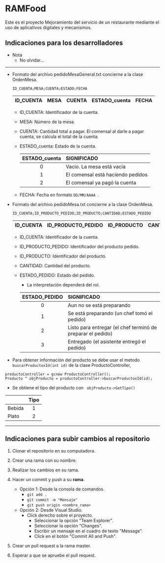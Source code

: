 # RAMFood
Este es el proyecto Mejoramiento del servicio de un restaurante mediante el uso de aplicativos digitales y mecanismos.

## Indicaciones para los desarrolladores
* Nota
	* No olvidar...

---
* Formato del archivo pedidoMesaGeneral.txt concierne a la clase OrdenMesa.

	``` ID_CUENTA;MESA;CUENTA;ESTADO;FECHA ```

	| ID_CUENTA | MESA | CUENTA | ESTADO_cuenta | FECHA |
	|------------|------|--------|--------|-------|

	* ID_CUENTA: Identificador de la cuenta.
	* MESA: Número de la mesa.
	* CUENTA: Cantidad total a pagar. El comensal al darle a pagar cuenta, se calcula el total de la cuenta.
	* ESTADO_cuenta: Estado de la cuenta.

		| ESTADO_cuenta | SIGNIFICADO |
		|:-----------:|:------|
		| 0 | Vacio. La mesa está vacía |
		| 1 | El comensal está haciendo pedidos |
		| 2 | El comensal ya pagó la cuenta |
	* FECHA: Fecha en formato ```DD/MM/AAAA ```.

* Formato del archivo pedidoMesa.txt concierne a la clase OrdenMesa.

	``` ID_CUENTA;ID_PRODUCTO_PEDIDO;ID_PRODUCTO;CANTIDAD;ESTADO_PEDIDO ```

	| ID_CUENTA | ID_PRODUCTO_PEDIDO | ID_PRODUCTO | CANTIDAD | ESTADO_PEDIDO |
	|------------|------|--------|--------|-------|

	* ID_CUENTA: Identificador de la cuenta.
	* ID_PRODUCTO_PEDIDO: Identificador del producto pedido.
	* ID_PRODUCTO: Identificador del producto.
	* CANTIDAD: Cantidad del producto.
	* ESTADO_PEDIDO: Estado del pedido. 
		* La interpretación dependerá del rol.

		| ESTADO_PEDIDO | SIGNIFICADO |
		|:-----------:|:------|
		| 0 | Aun no se está preparando |
		| 1 | Se está preparando (un chef tomó el pedido) |
		| 2 | Listo para entregar (el chef terminó de preparar el pedido) |
		| 3 | Entregado (el asistente entregó el pedido) |


* Para obtener información del producto se debe usar el metodo ` buscarProductoxId(int id)` de la clase ProductoController,
```
productoController = gcnew ProductoController();
Producto ^ objProducto = productoController->buscarProductoxId(id);
```

* Se obtiene el tipo del producto con ` objProducto->GetTipo()`

|          | Tipo | 
|----------|:----------:|
| Bebida   |     1    |
| Plato    |	2     |

---
## Indicaciones para subir cambios al repositorio
1. Clonar el repositorio en su computadora. 
2. Crear una rama con su nombre.
3. Realizar los cambios en su rama.
4. Hacer un commit y push a su **rama**. 
	- Opción 1: Desde la consola de comandos.
		- `git add .`
		- `git commit -m "Mensaje"`
		- `git push origin <nombre_rama>`
	- Opción 2: Desde Visual Studio.
		- Click derecho sobre el proyecto.
			- Seleccionar la opción "Team Explorer".
			- Seleccionar la opción "Changes".
			- Escribir un mensaje en el cuadro de texto "Message".
			- Click en el botón "Commit All and Push".

5. Crear un pull request a la rama master.
6. Esperar a que se apruebe el pull request.
